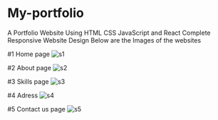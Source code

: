 # My-portfolio
A Portfolio Website Using HTML CSS JavaScript and React 
Complete Responsive Website Design
Below are the Images of the websites

#1 Home page
![s1](https://user-images.githubusercontent.com/97692622/236803782-b88b1f5f-c7c1-4ab2-a5af-33a314acbd41.png)

#2 About page
![s2](https://user-images.githubusercontent.com/97692622/236803800-8ea5021c-1a21-4e55-8744-bd70267a244a.png)

#3 Skills page
![s3](https://user-images.githubusercontent.com/97692622/236803812-8b1f45fa-e507-414d-bebe-b5bc2398f08d.png)

#4 Adress
![s4](https://user-images.githubusercontent.com/97692622/236803824-1258a4ba-5bec-4619-88ce-5555b82b5f98.png)
 
#5 Contact us page
![s5](https://user-images.githubusercontent.com/97692622/236803842-6c8c1342-68b5-498e-863d-0503368b78c1.png)
